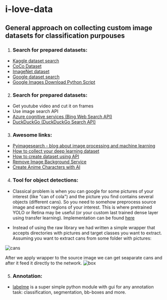 # i-love-data
## General approach on collecting custom image datasets for classification purpouses

1.  ### Search for prepared datasets:
* [Kaggle dataset search](https://www.kaggle.com/datasets)
* [CoCo Dataset](http://cocodataset.org/#explore)
* [ImageNet dataset](http://www.image-net.org/)
* [Google dataset search](https://toolbox.google.com/datasetsearch)
* [Google Images Download Python Script](https://github.com/hardikvasa/google-images-download)

2.  ### Search for prepared datasets:
* Get youtube video and cut it on frames
* Use image search API 
* [Azure cognitive services (Bing Web Search API)](https://azure.microsoft.com/en-us/services/cognitive-services/bing-web-search-api/)
* [DuckDuckGo (DuckDuckGo Search API)](https://github.com/deepanprabhu/duckduckgo-images-api)

3.  ### Awesome links:
* [Pyimagesearch - blog about image processing and machine learning](https://www.pyimagesearch.com/2017/12/04/how-to-create-a-deep-learning-dataset-using-google-images/)
* [How to collect your deep learning dataset](https://towardsdatascience.com/how-to-collect-your-deep-learning-dataset-2e0eefc0ba24)
* [How to create dataset using API](https://towardsdatascience.com/creating-a-dataset-using-an-api-with-python-dcc1607616d)
* [Remove Image Background Service](https://www.remove.bg/)
* [Create Anime Characters with AI](https://make.girls.moe)

4.  ### Tool for object detections:
* Classical problem is when you can google for some pictures of your interest (like "can of cola") and the picture you find contains several objects (different cans). So you need to somehow preprocess source image and extract regions of your interest. This is where pretrained YOLO or Retina may be useful (or your custom last trained dense layer using transfer learning). Implementation can be found [here](https://github.com/OlafenwaMoses/ImageAI/blob/master/imageai/Detection/README.md)

* Instead of using the raw library we had written a simple wrapper that accepts directories with pictures and target classes you want to extract. Assuming you want to extract cans from some folder with pictures:


![cans](https://i.ibb.co/Z2XGmjb/inp-img.jpg)

After we apply wrapper to the source image we can get seaparate cans and after it feed it directly to the network.
![box](https://i.ibb.co/7gqxrV3/0.png)


5. ### Annotation:
* [labelme](https://github.com/wkentaro/labelme) is a super simple python module with gui for any annotation task: classification, segmentation, bb-boxes and more. 
